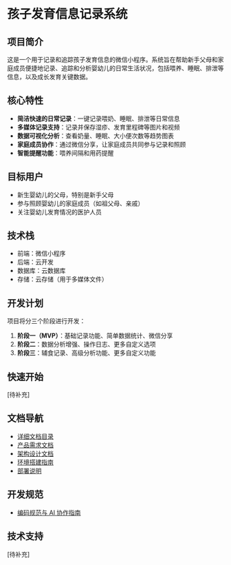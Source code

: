 # 孩子发育信息记录系统

## 项目简介
这是一个用于记录和追踪孩子发育信息的微信小程序。系统旨在帮助新手父母和家庭成员便捷地记录、追踪和分析婴幼儿的日常生活状况，包括喂养、睡眠、排泄等信息，以及成长发育关键数据。

## 核心特性
- **简洁快速的日常记录**：一键记录喂奶、睡眠、排泄等日常信息
- **多媒体记录支持**：记录并保存湿疹、发育里程碑等图片和视频
- **数据可视化分析**：查看奶量、睡眠、大小便次数等趋势图表
- **家庭成员协作**：通过微信分享，让家庭成员共同参与记录和照顾
- **智能提醒功能**：喂养间隔和用药提醒

## 目标用户
- 新生婴幼儿的父母，特别是新手父母
- 参与照顾婴幼儿的家庭成员（如祖父母、亲戚）
- 关注婴幼儿发育情况的医护人员

## 技术栈
- 前端：微信小程序
- 后端：云开发
- 数据库：云数据库
- 存储：云存储（用于多媒体文件）

## 开发计划
项目将分三个阶段进行开发：
1. **阶段一（MVP）**：基础记录功能、简单数据统计、微信分享
2. **阶段二**：数据分析增强、操作日志、更多自定义选项
3. **阶段三**：辅食记录、高级分析功能、更多自定义功能

## 快速开始
[待补充]

## 文档导航
- [详细文档目录](./docs/README.md)
- [产品需求文档](./docs/PRD.md)
- [架构设计文档](./docs/architecture/README.md)
- [环境搭建指南](./docs/setup_guide.md)
- [部署说明](./docs/deployment.md)

## 开发规范
- [编码规范与 AI 协作指南](./.cursor-guidelines.md)

## 技术支持
[待补充] 